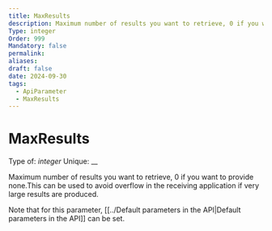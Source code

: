 ```yaml
---
title: MaxResults
description: Maximum number of results you want to retrieve, 0 if you want to provide none.This can be used to avoid overflow in the receiving application if very large results are produced.
Type: integer
Order: 999
Mandatory: false
permalink: 
aliases: 
draft: false
date: 2024-09-30
tags:
  - ApiParameter
  - MaxResults
---
```

# MaxResults

Type of: _integer_
Unique: __

Maximum number of results you want to retrieve, 0 if you want to provide none.This can be used to avoid overflow in the receiving application if very large results are produced.

Note that for this parameter, [[../Default parameters in the API|Default parameters in the API]] can be set.